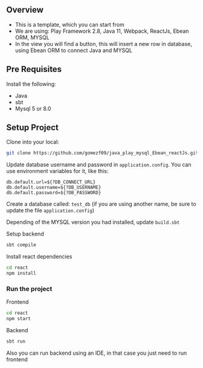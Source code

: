 ## Overview

- This is a template, which you can start from
- We are using: Play Framework 2.8, Java 11, Webpack, ReactJs, Ebean ORM, MYSQL
- In the view you will find a button, this will insert a new row in database, using Ebean ORM to connect Java and MYSQL

## Pre Requisites

Install the following:

- Java 
- sbt
- Mysql 5 or 8.0



## Setup Project

Clone into your local:
```sh
git clone https://github.com/gomezf09/java_play_mysql_Ebean_reactJs.git
```
Update database username and password in `application.config`.
You can use environment variables for it, like this:

```
db.default.url=${?DB_CONNECT_URL}
db.default.username=${?DB_USERNAME}
db.default.password=${?DB_PASSWORD}
```

Create a database called: `test_db` (if you are using another name, be sure to update the file `application.config`)

Depending of the MYSQL version you had installed, update `build.sbt`

Setup backend

```sh
sbt compile
```
Install react dependencies

```sh
cd react
npm install
```

### Run the project

Frontend
```sh
cd react
npm start
```

Backend
```sh
sbt run
```

Also you can run backend using an IDE, in that case you just need to run frontend
